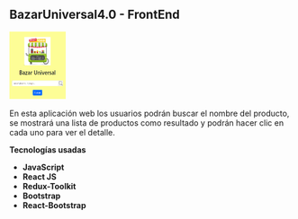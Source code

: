 ## **BazarUniversal4.0 - FrontEnd**

<img width="100" height="120" src="./bazarUniversal.png" />

En esta aplicación web los usuarios podrán buscar el nombre del producto, se mostrará una lista de productos como resultado y podrán hacer clic en cada uno para ver el detalle.


**Tecnologías usadas**

- **JavaScript**
- **React JS**
- **Redux-Toolkit**
- **Bootstrap**
- **React-Bootstrap**
